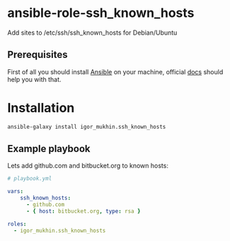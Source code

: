 # ansible-role-ssh_known_hosts

Add sites to /etc/ssh/ssh_known_hosts for Debian/Ubuntu

## Prerequisites

First of all you should install [Ansible](http://www.ansible.com/home) on your machine, official [docs](http://docs.ansible.com/intro_installation.html) should help you with that.

# Installation
```bash
ansible-galaxy install igor_mukhin.ssh_known_hosts
```

## Example playbook

Lets add github.com and bitbucket.org to known hosts:

```yml
# playbook.yml

vars:
	ssh_known_hosts:
	  - github.com
	  - { host: bitbucket.org, type: rsa }

roles:
  - igor_mukhin.ssh_known_hosts

```
